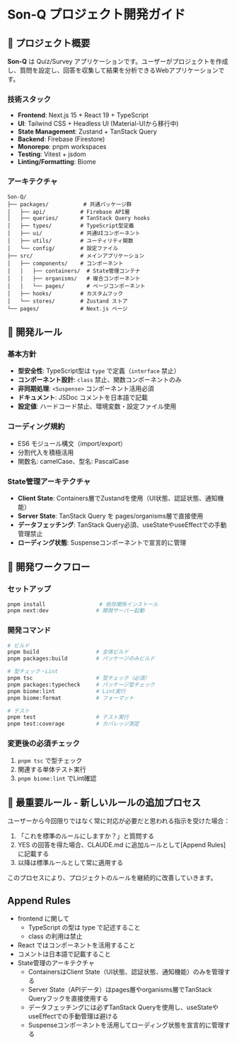 # Son-Q プロジェクト開発ガイド

## 🎯 プロジェクト概要

**Son-Q** は Quiz/Survey アプリケーションです。ユーザーがプロジェクトを作成し、質問を設定し、回答を収集して結果を分析できるWebアプリケーションです。

### 技術スタック
- **Frontend**: Next.js 15 + React 19 + TypeScript
- **UI**: Tailwind CSS + Headless UI (Material-UIから移行中)
- **State Management**: Zustand + TanStack Query
- **Backend**: Firebase (Firestore)
- **Monorepo**: pnpm workspaces
- **Testing**: Vitest + jsdom
- **Linting/Formatting**: Biome

### アーキテクチャ
```
Son-Q/
├── packages/           # 共通パッケージ群
│   ├── api/           # Firebase API層
│   ├── queries/       # TanStack Query hooks
│   ├── types/         # TypeScript型定義
│   ├── ui/            # 共通UIコンポーネント
│   ├── utils/         # ユーティリティ関数
│   └── config/        # 設定ファイル
├── src/               # メインアプリケーション
│   ├── components/    # コンポーネント
│   │   ├── containers/  # State管理コンテナ
│   │   ├── organisms/   # 複合コンポーネント
│   │   └── pages/       # ページコンポーネント
│   ├── hooks/         # カスタムフック
│   └── stores/        # Zustand ストア
└── pages/             # Next.js ページ

```

## 🔧 開発ルール

### 基本方針
- **型安全性**: TypeScript型は `type` で定義（`interface` 禁止）
- **コンポーネント設計**: `class` 禁止、関数コンポーネントのみ
- **非同期処理**: `<Suspense>` コンポーネント活用必須
- **ドキュメント**: JSDoc コメントを日本語で記載
- **設定値**: ハードコード禁止、環境変数・設定ファイル使用

### コーディング規約
- ES6 モジュール構文（import/export）
- 分割代入を積極活用
- 関数名: camelCase、型名: PascalCase

### State管理アーキテクチャ
- **Client State**: Containers層でZustandを使用（UI状態、認証状態、通知機能）
- **Server State**: TanStack Query を pages/organisms層で直接使用
- **データフェッチング**: TanStack Query必須、useStateやuseEffectでの手動管理禁止
- **ローディング状態**: Suspenseコンポーネントで宣言的に管理

## 🚀 開発ワークフロー

### セットアップ
```bash
pnpm install                 # 依存関係インストール
pnpm next:dev               # 開発サーバー起動
```

### 開発コマンド
```bash
# ビルド
pnpm build                  # 全体ビルド
pnpm packages:build         # パッケージのみビルド

# 型チェック・Lint
pnpm tsc                    # 型チェック（必須）
pnpm packages:typecheck     # パッケージ型チェック
pnpm biome:lint             # Lint実行
pnpm biome:format           # フォーマット

# テスト
pnpm test                   # テスト実行
pnpm test:coverage          # カバレッジ測定
```

### 変更後の必須チェック
1. `pnpm tsc` で型チェック
2. 関連する単体テスト実行
3. `pnpm biome:lint` でLint確認

## 🔨 最重要ルール - 新しいルールの追加プロセス

ユーザーから今回限りではなく常に対応が必要だと思われる指示を受けた場合：

1. 「これを標準のルールにしますか？」と質問する
2. YES の回答を得た場合、CLAUDE.md に追加ルールとして[Append Rules]に記載する
3. 以降は標準ルールとして常に適用する

このプロセスにより、プロジェクトのルールを継続的に改善していきます。

## Append Rules

- frontend に関して
  - TypeScript の型は type で記述すること
  - class の利用は禁止
- React では<Suspense>コンポーネントを活用すること
- コメントは日本語で記載すること
- State管理のアーキテクチャ
  - ContainersはClient State（UI状態、認証状態、通知機能）のみを管理する
  - Server State（APIデータ）はpages層やorganisms層でTanStack Queryフックを直接使用する
  - データフェッチングには必ずTanStack Queryを使用し、useStateやuseEffectでの手動管理は避ける
  - Suspenseコンポーネントを活用してローディング状態を宣言的に管理する
